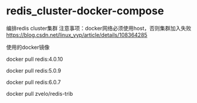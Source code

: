 # redis_cluster-docker-compose
编排redis cluster集群
注意事项：docker网络必须使用host，否则集群加入失败
https://blog.csdn.net/linux_yyp/article/details/108364285

>
使用的docker镜像
>
docker pull redis:4.0.10
>
docker pull redis:5.0.9
>
docker pull redis:6.0.7
>
docker pull zvelo/redis-trib
